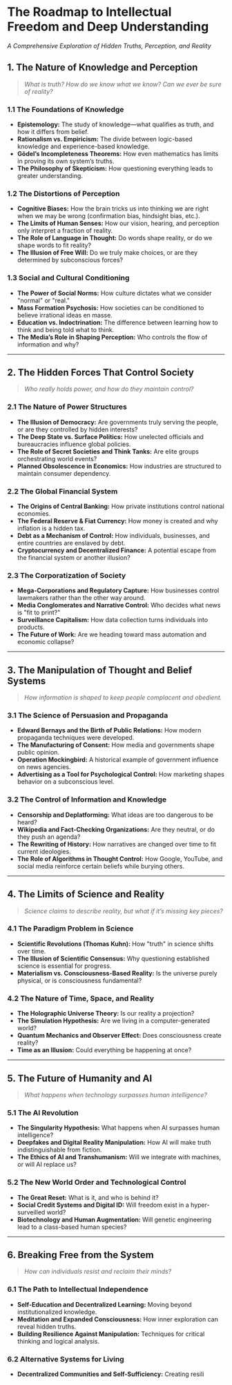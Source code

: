 # **The Roadmap to Intellectual Freedom and Deep Understanding**
*A Comprehensive Exploration of Hidden Truths, Perception, and Reality*

## **1. The Nature of Knowledge and Perception**
> *What is truth? How do we know what we know? Can we ever be sure of reality?*

### **1.1 The Foundations of Knowledge**
- **Epistemology:** The study of knowledge—what qualifies as truth, and how it differs from belief.
- **Rationalism vs. Empiricism:** The divide between logic-based knowledge and experience-based knowledge.
- **Gödel’s Incompleteness Theorems:** How even mathematics has limits in proving its own system’s truths.
- **The Philosophy of Skepticism:** How questioning everything leads to greater understanding.

### **1.2 The Distortions of Perception**
- **Cognitive Biases:** How the brain tricks us into thinking we are right when we may be wrong (confirmation bias, hindsight bias, etc.).
- **The Limits of Human Senses:** How our vision, hearing, and perception only interpret a fraction of reality.
- **The Role of Language in Thought:** Do words shape reality, or do we shape words to fit reality?
- **The Illusion of Free Will:** Do we truly make choices, or are they determined by subconscious forces?

### **1.3 Social and Cultural Conditioning**
- **The Power of Social Norms:** How culture dictates what we consider "normal" or "real."
- **Mass Formation Psychosis:** How societies can be conditioned to believe irrational ideas en masse.
- **Education vs. Indoctrination:** The difference between learning how to think and being told what to think.
- **The Media’s Role in Shaping Perception:** Who controls the flow of information and why?

---

## **2. The Hidden Forces That Control Society**
> *Who really holds power, and how do they maintain control?*

### **2.1 The Nature of Power Structures**
- **The Illusion of Democracy:** Are governments truly serving the people, or are they controlled by hidden interests?
- **The Deep State vs. Surface Politics:** How unelected officials and bureaucracies influence global policies.
- **The Role of Secret Societies and Think Tanks:** Are elite groups orchestrating world events?
- **Planned Obsolescence in Economics:** How industries are structured to maintain consumer dependency.

### **2.2 The Global Financial System**
- **The Origins of Central Banking:** How private institutions control national economies.
- **The Federal Reserve & Fiat Currency:** How money is created and why inflation is a hidden tax.
- **Debt as a Mechanism of Control:** How individuals, businesses, and entire countries are enslaved by debt.
- **Cryptocurrency and Decentralized Finance:** A potential escape from the financial system or another illusion?

### **2.3 The Corporatization of Society**
- **Mega-Corporations and Regulatory Capture:** How businesses control lawmakers rather than the other way around.
- **Media Conglomerates and Narrative Control:** Who decides what news is "fit to print?"
- **Surveillance Capitalism:** How data collection turns individuals into products.
- **The Future of Work:** Are we heading toward mass automation and economic collapse?

---

## **3. The Manipulation of Thought and Belief Systems**
> *How information is shaped to keep people complacent and obedient.*

### **3.1 The Science of Persuasion and Propaganda**
- **Edward Bernays and the Birth of Public Relations:** How modern propaganda techniques were developed.
- **The Manufacturing of Consent:** How media and governments shape public opinion.
- **Operation Mockingbird:** A historical example of government influence on news agencies.
- **Advertising as a Tool for Psychological Control:** How marketing shapes behavior on a subconscious level.

### **3.2 The Control of Information and Knowledge**
- **Censorship and Deplatforming:** What ideas are too dangerous to be heard?
- **Wikipedia and Fact-Checking Organizations:** Are they neutral, or do they push an agenda?
- **The Rewriting of History:** How narratives are changed over time to fit current ideologies.
- **The Role of Algorithms in Thought Control:** How Google, YouTube, and social media reinforce certain beliefs while burying others.

---

## **4. The Limits of Science and Reality**
> *Science claims to describe reality, but what if it’s missing key pieces?*

### **4.1 The Paradigm Problem in Science**
- **Scientific Revolutions (Thomas Kuhn):** How "truth" in science shifts over time.
- **The Illusion of Scientific Consensus:** Why questioning established science is essential for progress.
- **Materialism vs. Consciousness-Based Reality:** Is the universe purely physical, or is consciousness fundamental?

### **4.2 The Nature of Time, Space, and Reality**
- **The Holographic Universe Theory:** Is our reality a projection?
- **The Simulation Hypothesis:** Are we living in a computer-generated world?
- **Quantum Mechanics and Observer Effect:** Does consciousness create reality?
- **Time as an Illusion:** Could everything be happening at once?

---

## **5. The Future of Humanity and AI**
> *What happens when technology surpasses human intelligence?*

### **5.1 The AI Revolution**
- **The Singularity Hypothesis:** What happens when AI surpasses human intelligence?
- **Deepfakes and Digital Reality Manipulation:** How AI will make truth indistinguishable from fiction.
- **The Ethics of AI and Transhumanism:** Will we integrate with machines, or will AI replace us?

### **5.2 The New World Order and Technological Control**
- **The Great Reset:** What is it, and who is behind it?
- **Social Credit Systems and Digital ID:** Will freedom exist in a hyper-surveilled world?
- **Biotechnology and Human Augmentation:** Will genetic engineering lead to a class-based human species?

---

## **6. Breaking Free from the System**
> *How can individuals resist and reclaim their minds?*

### **6.1 The Path to Intellectual Independence**
- **Self-Education and Decentralized Learning:** Moving beyond institutionalized knowledge.
- **Meditation and Expanded Consciousness:** How inner exploration can reveal hidden truths.
- **Building Resilience Against Manipulation:** Techniques for critical thinking and logical analysis.

### **6.2 Alternative Systems for Living**
- **Decentralized Communities and Self-Sufficiency:** Creating resili

